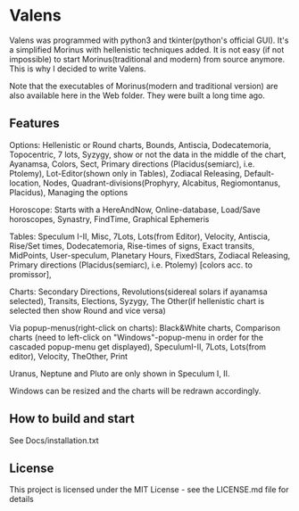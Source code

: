  # Valens

Valens was programmed with python3 and tkinter(python's official GUI).
It's a simplified Morinus with hellenistic techniques added.
It is not easy (if not impossible) to start Morinus(traditional and modern) from source anymore.
This is why I decided to write Valens.

Note that the executables of Morinus(modern and traditional version) are also available here in the Web folder.
They were built a long time ago.

## Features

Options: Hellenistic or Round charts, Bounds, Antiscia, Dodecatemoria, Topocentric, 7 lots, Syzygy, 
	show or not the data in the middle of the chart, Ayanamsa, Colors, Sect, 
	Primary directions (Placidus(semiarc), i.e. Ptolemy), Lot-Editor(shown only in Tables), Zodiacal Releasing,
	Default-location, Nodes, Quadrant-divisions(Prophyry, Alcabitus, Regiomontanus, Placidus), Managing the options

Horoscope: Starts with a HereAndNow, Online-database, Load/Save horoscopes, Synastry, FindTime, Graphical Ephemeris

Tables: Speculum I-II, Misc, 7Lots, Lots(from Editor), Velocity, Antiscia, Rise/Set times, Dodecatemoria, 
	Rise-times of signs, Exact transits, MidPoints, User-speculum, Planetary Hours, FixedStars,
	Zodiacal Releasing, Primary directions (Placidus(semiarc), i.e. Ptolemy) [colors acc. to promissor],

Charts: Secondary Directions, Revolutions(sidereal solars if ayanamsa selected), Transits, Elections, Syzygy, 
	The Other(if hellenistic chart is selected then show Round and vice versa)

Via popup-menus(right-click on charts): Black&White charts, Comparison charts 
	(need to left-click on "Windows"-popup-menu in order for the cascaded popup-menu get displayed), SpeculumI-II, 
	7Lots, Lots(from editor), Velocity, TheOther, Print

Uranus, Neptune and Pluto are only shown in Speculum I, II.

Windows can be resized and the charts will be redrawn accordingly.


## How to build and start

See Docs/installation.txt

## License

This project is licensed under the MIT License - see the LICENSE.md file for details

